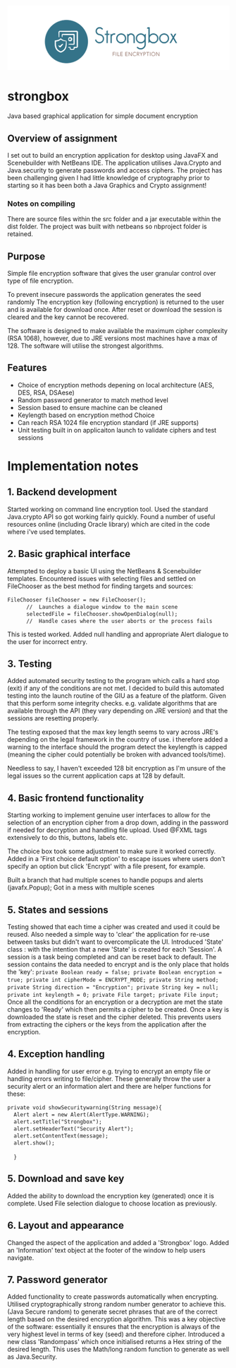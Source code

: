 
![Strongbox](https://github.com/thomasbale/strongbox/blob/master/images/Strongbox_logo.png?raw=true)

# strongbox
Java based graphical application for simple document encryption

## Overview of assignment
  I set out to build an encryption application for desktop using JavaFX and Scenebuilder with NetBeans IDE. The application utilises Java.Crypto and Java.security to generate passwords and access ciphers. The project has been challenging given I had little knowledge of cryptography prior to starting so it has been both a Java Graphics and Crypto assignment!

### Notes on compiling
  There are source files within the src folder and a jar executable within the dist folder. The project was built with netbeans so nbproject folder is retained.


## Purpose
  Simple file encryption software that gives the user granular control over type of file encryption.

  To prevent insecure passwords the application generates the seed randomly
  The encryption key (following encryption) is returned to the user and is available for download once. After reset or download the session is cleared and the key cannot be recovered.

  The software is designed to make available the maximum cipher complexity (RSA 1068), however, due to JRE versions most machines have a max of 128. The software will utilise the strongest algorithms.

## Features

* Choice of encryption methods depening on local architecture (AES, DES, RSA, DSAese)
* Random password generator to match method level
* Session based to ensure machine can be cleaned
* Keylength based on encryption method Choice
* Can reach RSA 1024 file encryption standard (if JRE supports)
* Unit testing built in on applicaiton launch to validate ciphers and test sessions


# Implementation notes

## 1. Backend development

  Started working on command line encryption tool. Used the standard Java.crypto API so got working fairly quickly. Found a number of useful resources online (including Oracle library) which are cited in the code where i've used templates.

## 2.  Basic graphical interface

  Attempted to deploy a basic UI using the NetBeans & Scenebuilder templates. Encountered issues with selecting files and settled on FileChooser as the best method for finding targets and sources:

  ```
  FileChooser fileChooser = new FileChooser();
        //  Launches a dialogue window to the main scene
        selectedFile = fileChooser.showOpenDialog(null);
        //  Handle cases where the user aborts or the process fails
  ```

  This is tested worked. Added null handling and appropriate Alert dialogue to the user for incorrect entry.

## 3. Testing
  Added automated security testing to the program which calls a hard stop (exit) if any of the conditions are not met. I decided to build this automated testing into the launch routine of the GIU as a feature of the platform. Given that this perform some integrity checks. e.g. validate algorithms that are available through the API (they vary depending on JRE version) and that the sessions are resetting properly.

  The testing exposed that the max key length seems to vary across JRE's depending on the legal framework in the country of use. i therefore added a warning to the interface should the program detect the keylength is capped (meaning the cipher could potentially be broken with advanced tools/time).

  Needless to say, I haven't exceeded 128 bit encryption as I'm unsure of the legal issues so the current application caps at 128 by default.


## 4. Basic frontend functionality
  Starting working to implement genuine user interfaces to allow for the selection of an encryption cipher from a drop down, adding in the password if needed for decryption and handling file upload. Used @FXML tags extensively to do this, buttons, labels etc.

  The choice box took some adjustment to make sure it worked correctly. Added in a 'First choice default option' to escape issues where users don't specify an option but click 'Encrypt' with a file present, for example.

  Built a branch that had multiple scenes to handle popups and alerts (javafx.Popup); Got in a mess with multiple scenes

## 5.  States and sessions
  Testing showed that each time a cipher was created and used it could be reused. Also needed a simple way to 'clear' the application for re-use between tasks but didn't want to overcomplicate the UI. Introduced 'State' class : with the intention that a new 'State' is created for each 'Session'. A session is a task being completed and can be reset back to default. The session contains the data needed to encrypt and is the only place that holds the 'key':
    ```
       private Boolean ready = false;
       private Boolean encryption = true;
       private int cipherMode = ENCRYPT_MODE;
       private String method;
       private String direction = "Encryption";
       private String key = null;
       private int keylength = 0;
       private File target;
       private File input;
      ```
  Once all the conditions for an encryption or a decryption are met the state changes to 'Ready' which then permits a cipher to be created. Once a key is downloaded the state is reset and the cipher deleted. This prevents users from extracting the ciphers or the keys from the application after the encryption.

## 4. Exception handling
  Added in handling for user error e.g. trying to encrypt an empty file or handling errors writing to file/cipher. These generally throw the user a security alert or an information alert and there are helper functions for these:
  ```
  private void showSecuritywarning(String message){
    Alert alert = new Alert(AlertType.WARNING);
    alert.setTitle("Strongbox");
    alert.setHeaderText("Security Alert");
    alert.setContentText(message);
    alert.show();

    }
  ```

## 5. Download and save key
  Added the ability to download the encryption key (generated) once it is complete. Used File selection dialogue to choose location as previously.


## 6. Layout and appearance
  Changed the aspect of the application and added a 'Strongbox' logo. Added an 'Information' text object at the footer of the window to help users navigate.


## 7. Password generator
  Added functionality to create passwords automatically when encrypting. Utilised cryptographically strong random number generator to achieve this. (Java Secure random) to generate secret phrases that are of the correct length based on the desired encryption algorithm. This was a key objective of the software: essentially it ensures that the encryption is always of the very highest level in terms of key (seed) and therefore cipher.
  Introduced a new class 'Randompass' which once initialised returns a Hex string of the desired length. This uses the Math/long random function to generate as well as Java.Security.
